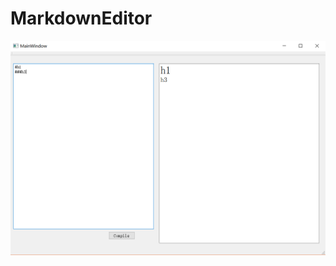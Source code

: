# MarkdownEditor
![sample](https://github.com/ShaoJiejing0121151625/MarkdownEditor/blob/master/sample1.png)